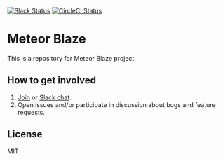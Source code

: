 [![Slack Status](http://slack.blazejs.com/badge.svg)](http://blazejs.com)
[![CircleCI Status](https://circleci.com/gh/meteor/blaze.svg?style=shield)](https://circleci.com/gh/meteor/blaze)

# Meteor Blaze

This is a repository for Meteor Blaze project.

## How to get involved

1. [Join](http://blazejs.com) or [Slack chat](http://slack.meteorjs.com).
1. Open issues and/or participate in discussion about bugs and feature requests.

## License

MIT
